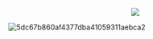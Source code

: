 <p align=center> <img src=https://komarev.com/ghpvc/?username=xelxmyr&color=1d5958&style=flat-square&label=宁✦>

![5dc67b860af4377dba41059311aebca2](https://github.com/user-attachments/assets/d3dfd50f-0c9a-411b-bd3d-5942546c87d6)
